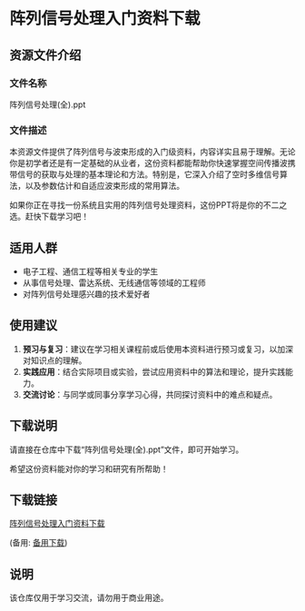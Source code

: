 # 阵列信号处理入门资料下载

## 资源文件介绍

### 文件名称
阵列信号处理(全).ppt

### 文件描述
本资源文件提供了阵列信号与波束形成的入门级资料，内容详实且易于理解。无论你是初学者还是有一定基础的从业者，这份资料都能帮助你快速掌握空间传播波携带信号的获取与处理的基本理论和方法。特别是，它深入介绍了空时多维信号算法，以及参数估计和自适应波束形成的常用算法。

如果你正在寻找一份系统且实用的阵列信号处理资料，这份PPT将是你的不二之选。赶快下载学习吧！

## 适用人群
- 电子工程、通信工程等相关专业的学生
- 从事信号处理、雷达系统、无线通信等领域的工程师
- 对阵列信号处理感兴趣的技术爱好者

## 使用建议
1. **预习与复习**：建议在学习相关课程前或后使用本资料进行预习或复习，以加深对知识点的理解。
2. **实践应用**：结合实际项目或实验，尝试应用资料中的算法和理论，提升实践能力。
3. **交流讨论**：与同学或同事分享学习心得，共同探讨资料中的难点和疑点。

## 下载说明
请直接在仓库中下载“阵列信号处理(全).ppt”文件，即可开始学习。

希望这份资料能对你的学习和研究有所帮助！

## 下载链接
[阵列信号处理入门资料下载]() 

(备用: [备用下载](https://pan.baidu.com/s/1Jt1f68XWYZthW66InqBoyA?pwd=1234))

## 说明

该仓库仅用于学习交流，请勿用于商业用途。
